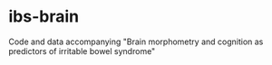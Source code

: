 # ibs-brain
Code and data accompanying "Brain morphometry and cognition as predictors of irritable bowel syndrome"
